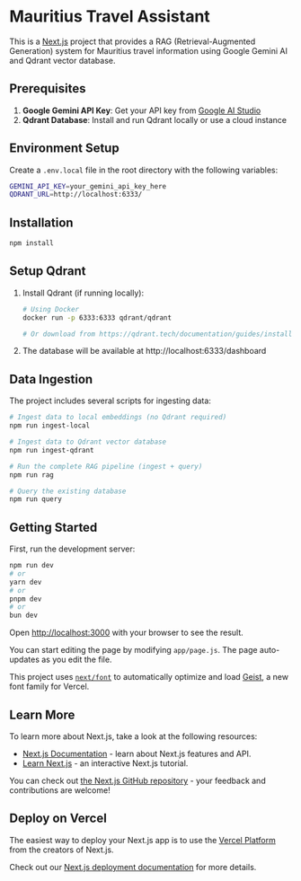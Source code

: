 # Mauritius Travel Assistant

This is a [Next.js](https://nextjs.org) project that provides a RAG (Retrieval-Augmented Generation) system for Mauritius travel information using Google Gemini AI and Qdrant vector database.

## Prerequisites

1. **Google Gemini API Key**: Get your API key from [Google AI Studio](https://makersuite.google.com/app/apikey)
2. **Qdrant Database**: Install and run Qdrant locally or use a cloud instance

## Environment Setup

Create a `.env.local` file in the root directory with the following variables:

```bash
GEMINI_API_KEY=your_gemini_api_key_here
QDRANT_URL=http://localhost:6333/
```

## Installation

```bash
npm install
```

## Setup Qdrant

1. Install Qdrant (if running locally):
   ```bash
   # Using Docker
   docker run -p 6333:6333 qdrant/qdrant
   
   # Or download from https://qdrant.tech/documentation/guides/installation/
   ```

2. The database will be available at http://localhost:6333/dashboard

## Data Ingestion

The project includes several scripts for ingesting data:

```bash
# Ingest data to local embeddings (no Qdrant required)
npm run ingest-local

# Ingest data to Qdrant vector database
npm run ingest-qdrant

# Run the complete RAG pipeline (ingest + query)
npm run rag

# Query the existing database
npm run query
```

## Getting Started

First, run the development server:

```bash
npm run dev
# or
yarn dev
# or
pnpm dev
# or
bun dev
```

Open [http://localhost:3000](http://localhost:3000) with your browser to see the result.

You can start editing the page by modifying `app/page.js`. The page auto-updates as you edit the file.

This project uses [`next/font`](https://nextjs.org/docs/app/building-your-application/optimizing/fonts) to automatically optimize and load [Geist](https://vercel.com/font), a new font family for Vercel.

## Learn More

To learn more about Next.js, take a look at the following resources:

- [Next.js Documentation](https://nextjs.org/docs) - learn about Next.js features and API.
- [Learn Next.js](https://nextjs.org/learn) - an interactive Next.js tutorial.

You can check out [the Next.js GitHub repository](https://github.com/vercel/next.js) - your feedback and contributions are welcome!

## Deploy on Vercel

The easiest way to deploy your Next.js app is to use the [Vercel Platform](https://vercel.com/new?utm_medium=default-template&filter=next.js&utm_source=create-next-app&utm_campaign=create-next-app-readme) from the creators of Next.js.

Check out our [Next.js deployment documentation](https://nextjs.org/docs/app/building-your-application/deploying) for more details.
